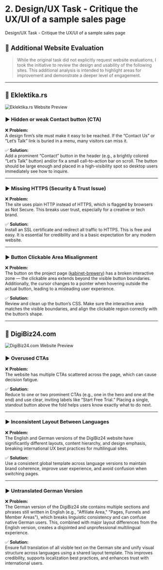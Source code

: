 # 2. Design/UX Task - Critique the UX/UI of a sample sales page
Design/UX Task - Critique the UX/UI of a sample sales page


## 🧐 Additional Website Evaluation

> While the original task did not explicitly request website evaluations, I took the initiative to review the design and usability of the following sites. This additional analysis is intended to highlight areas for improvement and demonstrate a deeper level of engagement.

---

## 🔎 Eklektika.rs

![Eklektika.rs Website Preview](https://i.imgur.com/hwrs5Mb.png)

### ▶ Hidden or weak Contact button (CTA)

❌ **Problem:**  
A design firm’s site must make it easy to be reached. If the “Contact Us” or “Let’s Talk” link is buried in a menu, many visitors can miss it.

✅ **Solution:**  
Add a prominent “Contact” button in the header (e.g., a brightly colored “Let’s Talk” button) and/or fix a small call-to-action bar on scroll. The button should be large enough and placed in a high-visibility spot so desktop users immediately see how to inquire.

---

### ▶ Missing HTTPS (Security & Trust Issue)

❌ **Problem:**  
The site uses plain HTTP instead of HTTPS, which is flagged by browsers as Not Secure. This breaks user trust, especially for a creative or tech brand.

✅ **Solution:**  
Install an SSL certificate and redirect all traffic to HTTPS. This is free and easy. It is essential for credibility and is a basic expectation for any modern website.

---

### ▶ Button Clickable Area Misalignment

❌ **Problem:**  
The button on the project page ([kabinet-brewery](http://eklektika.rs/web/view/kabinet-brewery)) has a broken interactive zone — the clickable area extends beyond the visible button boundaries. Additionally, the cursor changes to a pointer when hovering outside the actual button, leading to a misleading user experience.

✅ **Solution:**  
Review and clean up the button’s CSS. Make sure the interactive area matches the visible boundaries, and align the clickable region correctly with the button’s shape.

---

## 🔎 DigiBiz24.com
![DigiBiz24.com Website Preview](https://i.imgur.com/tCMzgmR.png)

### ▶ Overused CTAs

❌ **Problem:**  
The website has multiple CTAs scattered across the page, which can cause decision fatigue.

✅ **Solution:**  
Reduce to one or two prominent CTAs (e.g., one in the hero and one at the end) and use clear, inviting labels like “Start Free Trial.” Placing a single, standout button above the fold helps users know exactly what to do next.

---

### ▶ Inconsistent Layout Between Languages

❌ **Problem:**  
The English and German versions of the DigiBiz24 website have significantly different layouts, content hierarchy, and design emphasis, breaking international UX best practices for multilingual sites.

✅ **Solution:**  
Use a consistent global template across language versions to maintain brand coherence, improve user experience, and avoid confusion when switching pages.

---

### ▶ Untranslated German Version

❌ **Problem:**  
The German version of the DigiBiz24 site contains multiple sections and phrases still written in English (e.g., "Affiliate Area," "Pages, Funnels and Member Areas"), which breaks linguistic consistency and can confuse native German users. This, combined with major layout differences from the English version, creates a disjointed and unprofessional multilingual experience.

✅ **Solution:**  
Ensure full translation of all visible text on the German site and unify visual structure across languages using a shared layout template. This improves credibility, supports localization best practices, and enhances trust with international users.
